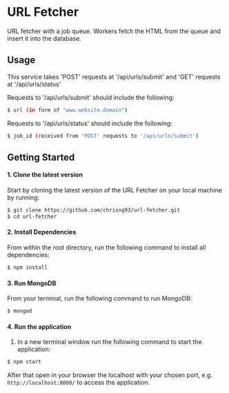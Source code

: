 # URL Fetcher

URL fetcher with a job queue. Workers fetch the HTML from the queue and insert it into the database.

## Usage

This service takes 'POST' requests at '/api/urls/submit' and 'GET' requests at '/api/urls/status'

Requests to '/api/urls/submit' should include the following:
  ```sh
  $ url (in form of "www.website.domain")
  ```

Requests to '/api/urls/status' should include the following:
  ```sh
  $ job_id (received from 'POST' requests to '/api/urls/submit')
  ```

## Getting Started

#### 1. Clone the latest version

  Start by cloning the latest version of the URL Fetcher on your local machine by running:

  ```sh
  $ git clone https://github.com/chrisng93/url-fetcher.git
  $ cd url-fetcher
  ```

#### 2. Install Dependencies
  From within the root directory, run the following command to install all dependencies:

  ```sh
  $ npm install
  ```

#### 3. Run MongoDB
  From your terminal, run the following command to run MongoDB:

  ```sh
  $ mongod
  ```

#### 4. Run the application

  1. In a new terminal window run the following command to start the application:

  ```sh
  $ npm start
  ```

  After that open in your browser the localhost with your chosen port, e.g. ``` http://localhost:8000/ ``` to access the application.
